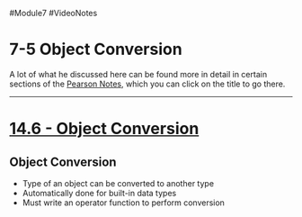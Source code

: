 #Module7 #VideoNotes 
# 7-5 Object Conversion
A lot of what he discussed here can be found more in detail in certain sections of the [Pearson Notes](../Pearson%20Notes), which you can click on the title to go there.
***
# [14.6 - Object Conversion](../Pearson%20Notes/14.6%20-%20Object%20Conversion.md)
## Object Conversion
- Type of an object can be converted to another type
- Automatically done for built-in data types
- Must write an operator function to perform conversion